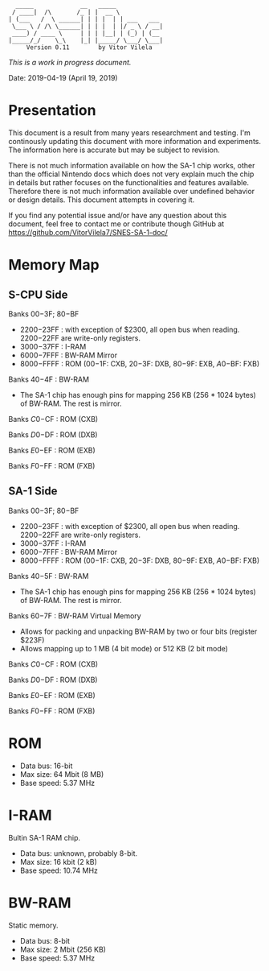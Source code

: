 ```
  _____             __   _____             
 / ____|  /\       /_ | |  __ \            
| (___   /  \ ______| | | |  | | ___   ___ 
 \___ \ / /\ \______| | | |  | |/ _ \ / __|
 ____) / ____ \     | | | |__| | (_) | (__ 
|_____/_/    \_\    |_| |_____/ \___/ \___|
     Version 0.11        by Vitor Vilela
```

*This is a work in progress document.*

Date: 2019-04-19 (April 19, 2019)

Presentation
============

This document is a result from many years researchment and testing. I'm continously updating this document with more information and experiments. The information here is accurate but may be subject to revision.

There is not much information available on how the SA-1 chip works, other than the official Nintendo docs which does not very explain much the chip in details but rather focuses on the functionalities and features available. Therefore there is not much information available over undefined behavior or design details. This document attempts in covering it.

If you find any potential issue and/or have any question about this document, feel free to contact me or contribute though GitHub at https://github.com/VitorVilela7/SNES-SA-1-doc/

Memory Map
==========

## S-CPU Side

Banks $00-$3F; $80-$BF
* $2200-$23FF : with exception of $2300, all open bus when reading. $2200-$22FF are write-only registers.
* $3000-$37FF : I-RAM
* $6000-$7FFF : BW-RAM Mirror
* $8000-$FFFF : ROM ($00-$1F: CXB, $20-$3F: DXB, $80-$9F: EXB, $A0-$BF: FXB)

Banks $40-$4F : BW-RAM
* The SA-1 chip has enough pins for mapping 256 KB (256 * 1024 bytes) of BW-RAM. The rest is mirror.

Banks $C0-$CF : ROM (CXB)

Banks $D0-$DF : ROM (DXB)

Banks $E0-$EF : ROM (EXB)

Banks $F0-$FF : ROM (FXB)

## SA-1 Side

Banks $00-$3F; $80-$BF
* $2200-$23FF : with exception of $2300, all open bus when reading. $2200-$22FF are write-only registers.
* $3000-$37FF : I-RAM
* $6000-$7FFF : BW-RAM Mirror
* $8000-$FFFF : ROM ($00-$1F: CXB, $20-$3F: DXB, $80-$9F: EXB, $A0-$BF: FXB)

Banks $40-$5F : BW-RAM
* The SA-1 chip has enough pins for mapping 256 KB (256 * 1024 bytes) of BW-RAM. The rest is mirror.

Banks $60-$7F : BW-RAM Virtual Memory
* Allows for packing and unpacking BW-RAM by two or four bits (register $223F)
* Allows mapping up to 1 MB (4 bit mode) or 512 KB (2 bit mode)

Banks $C0-$CF : ROM (CXB)

Banks $D0-$DF : ROM (DXB)

Banks $E0-$EF : ROM (EXB)

Banks $F0-$FF : ROM (FXB)

ROM
===

* Data bus: 16-bit
* Max size: 64 Mbit (8 MB)
* Base speed: 5.37 MHz

I-RAM
=====
Bultin SA-1 RAM chip.

* Data bus: unknown, probably 8-bit.
* Max size: 16 kbit (2 kB)
* Base speed: 10.74 MHz

BW-RAM
======
Static memory.

* Data bus: 8-bit
* Max size: 2 Mbit (256 KB)
* Base speed: 5.37 MHz
